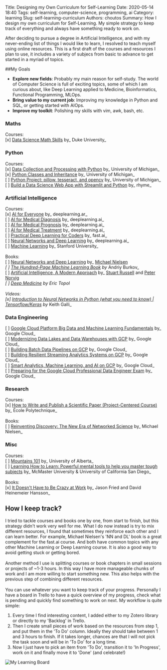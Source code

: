 Title: Designing my Own Curriculum for Self-Learning
Date: 2020-05-14 18:40
Tags: self-learning, computer-science, programming, ai
Category: learning
Slug: self-learning-curriculum
Authors: choutos
Summary: How I design my own curriculum for Self-Learning. My simple strategy to keep track of everything and always have something ready to work on.


After deciding to pursue a degree in Artificial Intelligence, and with my never-ending list of things I would like to learn, I resolved to teach myself using online resources. This is a first draft of the courses and resources I plan to use, it includes a variety of subjecs from basic to advance to get started in a myriad of topics.


##My Goals

* __Explore new fields__: Probably my main reason for self-study. The world of Computer Science is full of exciting topics, some of which I am curious about, like Deep Learning applied to Medicine, Bioinformatics, Functional Programming, MLOps. 
* __Bring value to my current job__: Improving my knowledge in Python and SQL, or getting started with AIOps.
* __Improve my toolkit__: Polishing my skills with vim, awk, bash, etc.


### Maths
Courses:<br/>
[x] [Data Science Math Skills](https://www.coursera.org/learn/datasciencemathskills) by_ Duke University_  
  
### Python
Courses:<br/>
[x] [Data Collection and Processing with Python](https://www.coursera.org/learn/data-collection-processing-python?specialization=python-3-programming) by_ University of Michigan_<br/>
[x] [Python Classes and Inheritance](https://www.coursera.org/learn/python-classes-inheritance?specialization=python-3-programming) by_ University of Michigan_<br/>
[ ] [Python Project: pillow, tesseract, and opencv](https://www.coursera.org/learn/python-project) by_ University of Michigan_<br/>
[ ] [Build a Data Science Web App with Streamlit and Python](https://www.coursera.org/projects/data-science-streamlit-python) by_ rhyme_<br/>
  
### Artificial Intelligence
Courses:<br/>
[x] [AI for Everyone](https://www.coursera.org/learn/ai-for-everyone/home/welcome) by_ deeplearning.ar_<br/>
[ ] [AI for Medical Diagnosis](https://www.coursera.org/learn/ai-for-medical-diagnosis) by_ deeplearning.ai_<br/>
[ ] [AI for Medical Prognosis](https://www.coursera.org/learn/ai-for-medical-prognosis) by_ deeplearning.ai_<br/>
[ ] [AI for Medical Treatment](https://www.coursera.org/learn/ai-for-medical-treatment) by_ deeplearning.ai_<br/>
[ ] [Practical Deep Learning for Coders](https://course.fast.ai/) by_ fast.ai_  
[ ] [Neural Networks and Deep Learning](https://www.coursera.org/learn/neural-networks-deep-learning) by_ deeplearning.ai_<br/>
[ ] [Machine Learning](https://www.coursera.org/learn/machine-learning/) by_ Stanford University_<br/>
<br/>Books:<br/>
[ ] [Neural Networks and Deep Learning](http://neuralnetworksanddeeplearning.com/index.html) by_ [Michael Nielsen](http://michaelnielsen.org/)_<br/>
[ ] [The Hundred-Page Machine Learning Book](themlbook.com/wiki) by_ Andriy Burkov_  
[ ] [Artificial Intelligence, A Modern Approach](http://aima.cs.berkeley.edu/) by_ [Stuart Russell](http://www.cs.berkeley.edu/~russell) and [Peter Norvig](http://www.norvig.com/)_<br/>
[ ] [Deep Medicine](https://drerictopol.com/portfolio/deep-medicine/) by _Eric Topol_<br/>
<br/>Videos:<br/>
[x] [Introduction to Neural Networks in Python (what you need to know) | Tensorflow/Keras](https://www.youtube.com/watch?v=aBIGJeHRZLQ) by_ Keith Galli_<br/>

### Data Engineering
[ ] [Google Cloud Platform Big Data and Machine Learning Fundamentals](https://www.coursera.org/learn/gcp-big-data-ml-fundamentals?specialization=gcp-data-engineering) by_ Google Cloud_<br/>
[ ] [Modernizing Data Lakes and Data Warehouses with GCP](https://www.coursera.org/learn/data-lakes-data-warehouses-gcp?specialization=gcp-data-engineering) by_ Google Cloud_<br/>
[ ] [Building Batch Data Pipelines on GCP](https://www.coursera.org/learn/batch-data-pipelines-gcp?specialization=gcp-data-engineering) by_ Google Cloud_<br/>
[ ] [Building Resilient Streaming Analytics Systems on GCP](https://www.coursera.org/learn/streaming-analytics-systems-gcp?specialization=gcp-data-engineering) by_ Google Cloud_<br/>
[ ] [Smart Analytics, Machine Learning, and AI on GCP](https://www.coursera.org/learn/smart-analytics-machine-learning-ai-gcp) by_ Google Cloud_<br/>
[ ] [Preparing for the Google Cloud Professional Data Engineer Exam](https://www.coursera.org/learn/preparing-cloud-professional-data-engineer-exam) by_ Google Cloud_<br/>
  
### Research
Courses:<br/>
[x] [How to Write and Publish a Scientific Paper (Project-Centered Course)](https://www.coursera.org/learn/how-to-write-a-scientific-paper) by_ École Polytechnique_<br/>
<br/>Books:<br/>
[ ] [Reinventing Discovery: The New Era of Networked Science](https://www.goodreads.com/book/show/11667578-reinventing-discovery) by_ Michael Nielsen_<br/>

### Misc
Courses:<br/>
[ ] [Mountains 101](https://www.coursera.org/learn/mountains-101) by_ University of Alberta_<br/>
[ ] [Learning How to Learn: Powerful mental tools to help you master tough subjects](https://www.coursera.org/learn/learning-how-to-learn) by_ McMaster University & University of California San Diego_<br/>
<br/>Books:<br/>
[x] [It Doesn't Have to Be Crazy at Work](https://basecamp.com/books/calm) by_ Jason Fried and David Heinemeier Hansson_<br/>


## How I keep track?
I tried to tackle courses and books one by one, from start to finish, but this strategy didn't work very well for me. What I do now instead is try to mix different resources, I found that sometimes they reinforce each other and I can learn better. For example, Michael Nielsen's 'NN and DL' book is a great complement for the fast.ai course. And both have common topics with any other Machine Learning or Deep Learning course. It is also a good way to avoid getting stuck or getting bored.<br/><br/>
Another method I use is splitting courses or book chapters in small sessions or projects of ~1-3 hours. In this way I have more manageable chunks of work and I am more willing to start something new. This also helps with the previous step of combining different resources.<br/><br/>
You can use whatever you want to keep track of your progress. Personally I have a board in Trello to have a quick overview of my progress, check what is pending and quickly find something to work on next. My workflow is quite simple:

1. Every time I find interesting content, I added either to my Zotero library or directly to my 'Backlog' in Trello.
2. Then I create small pieces of work based on the resources from step 1, and put them in the 'To Do' column. Ideally they should take between 1 and 3 hours to finish. If it takes longer, chances are that I will not pick the task soon and will be in 'To Do' for a long time.
3. Now I just have to pick an item from 'To Do', transition it to 'In Progress', work on it and finally move it to 'Done' (and celebrate!)

![My Learning Board]({static}/images/trello_capture001.png)
